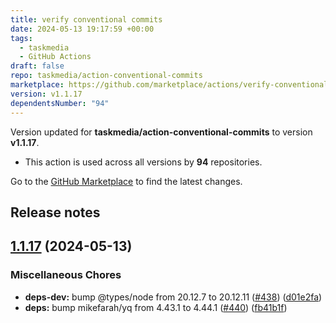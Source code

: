 ```yaml
---
title: verify conventional commits
date: 2024-05-13 19:17:59 +00:00
tags:
  - taskmedia
  - GitHub Actions
draft: false
repo: taskmedia/action-conventional-commits
marketplace: https://github.com/marketplace/actions/verify-conventional-commits
version: v1.1.17
dependentsNumber: "94"
---
```



Version updated for **taskmedia/action-conventional-commits** to version **v1.1.17**.
- This action is used across all versions by **94** repositories.

Go to the [GitHub Marketplace](https://github.com/marketplace/actions/verify-conventional-commits) to find the latest changes.

## Release notes

## [1.1.17](https://github.com/taskmedia/action-conventional-commits/compare/v1.1.16...v1.1.17) (2024-05-13)


### Miscellaneous Chores

* **deps-dev:** bump @types/node from 20.12.7 to 20.12.11 ([#438](https://github.com/taskmedia/action-conventional-commits/issues/438)) ([d01e2fa](https://github.com/taskmedia/action-conventional-commits/commit/d01e2fa852ff0c3ee53e52e397129adef6d986a4))
* **deps:** bump mikefarah/yq from 4.43.1 to 4.44.1 ([#440](https://github.com/taskmedia/action-conventional-commits/issues/440)) ([fb41b1f](https://github.com/taskmedia/action-conventional-commits/commit/fb41b1f01c55b7f2a681b49745dfbf46edca541a))


<!-- base-commit: 8c57a62cff5c3c81151462d0c629453dae3044e9 -->
